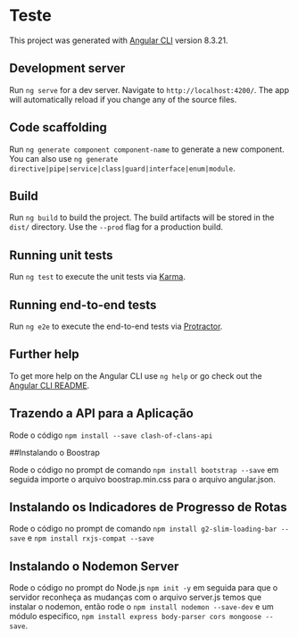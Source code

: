 # Teste

This project was generated with [Angular CLI](https://github.com/angular/angular-cli) version 8.3.21.

## Development server

Run `ng serve` for a dev server. Navigate to `http://localhost:4200/`. The app will automatically reload if you change any of the source files.

## Code scaffolding

Run `ng generate component component-name` to generate a new component. You can also use `ng generate directive|pipe|service|class|guard|interface|enum|module`.

## Build

Run `ng build` to build the project. The build artifacts will be stored in the `dist/` directory. Use the `--prod` flag for a production build.

## Running unit tests

Run `ng test` to execute the unit tests via [Karma](https://karma-runner.github.io).

## Running end-to-end tests

Run `ng e2e` to execute the end-to-end tests via [Protractor](http://www.protractortest.org/).

## Further help

To get more help on the Angular CLI use `ng help` or go check out the [Angular CLI README](https://github.com/angular/angular-cli/blob/master/README.md).

## Trazendo a API para a Aplicação 

Rode o código `npm install --save clash-of-clans-api` 

##Instalando o Boostrap

Rode o código no prompt de comando `npm install bootstrap --save` em seguida importe o arquivo boostrap.min.css para o arquivo angular.json.

## Instalando os Indicadores de Progresso de Rotas

Rode o código no prompt de comando `npm install g2-slim-loading-bar --save` e `npm install rxjs-compat --save`

## Instalando o Nodemon Server

Rode o código no prompt do Node.js `npm init -y` em seguida para que o servidor reconheça as mudanças com o arquivo server.js temos que 
instalar o nodemon, então rode o `npm install nodemon --save-dev` e um módulo especifico, `npm install express body-parser cors mongoose --save`.
